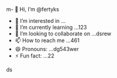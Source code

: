 m- 👋 Hi, I’m @fertyks
- 👀 I’m interested in ...
- 🌱 I’m currently learning ...123
- 💞️ I’m looking to collaborate on ...dsrew
- 📫 How to reach me ...461
- 😄 Pronouns: ...dg543wer
- ⚡ Fun fact: ...22

<!---
fertyks/fertyks is a ✨ special ✨ repository becauseasf its 123README.md` (this file) appears on your GitHub profil455e.
You can click the Preview link to take a look at your changes.f
--->
ds
